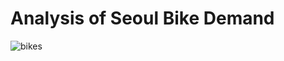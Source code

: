   # Analysis of Seoul Bike Demand
  
![bikes](https://user-images.githubusercontent.com/61688477/147778433-746a8785-ad30-4160-aed1-d74c87f22c05.jpg)
